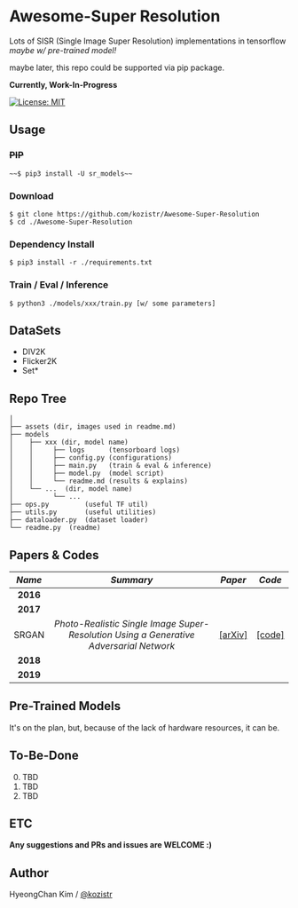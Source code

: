# Awesome-Super Resolution
Lots of SISR (Single Image Super Resolution) implementations in tensorflow *maybe w/ pre-trained model!*

maybe later, this repo could be supported via pip package.

**Currently, Work-In-Progress**

[![License: MIT](https://img.shields.io/badge/License-MIT-yellow.svg)](https://opensource.org/licenses/MIT)

## Usage
### ~~PIP~~
    ~~$ pip3 install -U sr_models~~
### Download
    $ git clone https://github.com/kozistr/Awesome-Super-Resolution
    $ cd ./Awesome-Super-Resolution
### Dependency Install
    $ pip3 install -r ./requirements.txt
### Train / Eval / Inference
    $ python3 ./models/xxx/train.py [w/ some parameters]

## DataSets
* DIV2K
* Flicker2K
* Set*

## Repo Tree
```
│
├── assets (dir, images used in readme.md)
├── models
│    ├── xxx (dir, model name)
│    │     ├── logs      (tensorboard logs)
│    │     ├── config.py (configurations)
│    │     ├── main.py   (train & eval & inference)
│    │     ├── model.py  (model script)
│    │     └── readme.md (results & explains)
│    └── ...  (dir, model name)
│          └── ...
├── ops.py         (useful TF util)
├── utils.py       (useful utilities)
├── dataloader.py  (dataset loader)
└── readme.py  (readme)
```

## Papers & Codes

*Name* | *Summary* | *Paper* | *Code*
:---: | :---: | :---: | :---:
**2016** | | |
**2017** | | |
 SRGAN   | *Photo-Realistic Single Image Super-Resolution Using a Generative Adversarial Network* | [[arXiv]](https://arxiv.org/abs/1609.04802) | [[code]](./SRGAN)
**2018** | | |
**2019** | | |

## Pre-Trained Models

It's on the plan, but, because of the lack of hardware resources, it can be.

## To-Be-Done
0. TBD
1. TBD
2. TBD

## ETC

**Any suggestions and PRs and issues are WELCOME :)**

## Author
HyeongChan Kim / [@kozistr](http://kozistr.tech)

